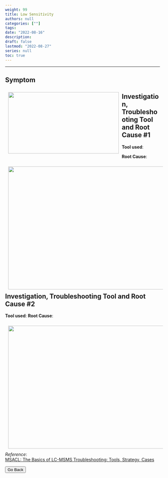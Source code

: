 ```yaml
---
weight: 99
title: Low Sensitivity
authors: null
categories: [""]
tags: 
date: "2022-08-16"
description:  
draft: false
lastmod: "2022-08-27"
series: null
toc: true
---
```




<!--more-->
---

## Symptom
<div class = "row">
<img width ="360" height= "200" src = "/docs/images/" style ="float: left" HSPACE="10" VSPACE="10"/>  
<figure></figure> 
</div>

## Investigation, Troubleshooting Tool and Root Cause #1

<b>Tool used</b>: 

<b>Root Cause</b>: 

<div class = "row">
<img width ="720" height= "400" src = "/docs/images/" style ="float: left" HSPACE="10" VSPACE="10"/>  
<figure> </figure>
</div>

## Investigation, Troubleshooting Tool and Root Cause #2

<b>Tool used</b>: 
<b>Root Cause</b>: 

<div class = "row">
<img width ="720" height= "400" src = "/docs/images/" style ="float: left" HSPACE="10" VSPACE="10"/>
 
</div>

*Reference*:  
[MSACL: The Basics of LC-MSMS Troubleshooting: Tools, Strategy, Cases](https://www.msacl.org/index.php?header=Learning_Center&tab=Video_Library&subtab=Search_Video_Library)  

<button class="button" onclick="history.back()">Go Back</button>
